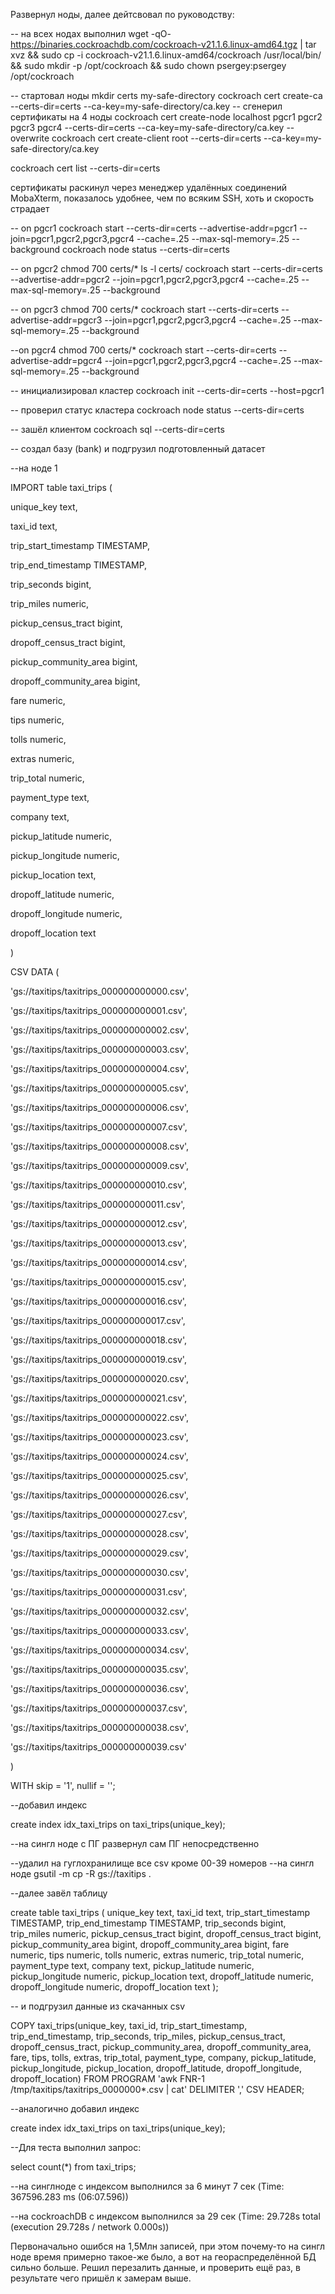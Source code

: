 Развернул ноды, далее дейтсвовал по руководству:

-- на всех нодах выполнил
wget -qO- https://binaries.cockroachdb.com/cockroach-v21.1.6.linux-amd64.tgz | tar  xvz && sudo cp -i cockroach-v21.1.6.linux-amd64/cockroach /usr/local/bin/ && sudo mkdir -p /opt/cockroach && sudo chown psergey:psergey /opt/cockroach

-- стартовал ноды
mkdir certs my-safe-directory
cockroach cert create-ca --certs-dir=certs --ca-key=my-safe-directory/ca.key
-- сгенерил сертификаты на 4 ноды
cockroach cert create-node localhost pgcr1 pgcr2 pgcr3 pgcr4 --certs-dir=certs --ca-key=my-safe-directory/ca.key --overwrite
cockroach cert create-client root --certs-dir=certs --ca-key=my-safe-directory/ca.key

cockroach cert list --certs-dir=certs

сертификаты раскинул через менеджер удалённых соединений MobaXterm, показалось удобнее, чем по всяким SSH, хоть и скорость страдает



-- on pgcr1
cockroach start --certs-dir=certs --advertise-addr=pgcr1 --join=pgcr1,pgcr2,pgcr3,pgcr4 --cache=.25 --max-sql-memory=.25 --background
cockroach node status --certs-dir=certs

-- on pgcr2 
chmod 700 certs/*
ls -l certs/
cockroach start --certs-dir=certs --advertise-addr=pgcr2 --join=pgcr1,pgcr2,pgcr3,pgcr4 --cache=.25 --max-sql-memory=.25 --background

-- on pgcr3 
chmod 700 certs/*
cockroach start --certs-dir=certs --advertise-addr=pgcr3 --join=pgcr1,pgcr2,pgcr3,pgcr4 --cache=.25 --max-sql-memory=.25 --background

--on pgcr4 
chmod 700 certs/*
cockroach start --certs-dir=certs --advertise-addr=pgcr4 --join=pgcr1,pgcr2,pgcr3,pgcr4 --cache=.25 --max-sql-memory=.25 --background

-- инициализировал кластер
cockroach init --certs-dir=certs --host=pgcr1

-- проверил статус кластера
cockroach node status --certs-dir=certs

-- зашёл клиентом
cockroach sql --certs-dir=certs

-- создал базу (bank) и подгрузил подготовленный датасет

--на ноде 1

IMPORT table taxi_trips (

unique_key text,

taxi_id text,

trip_start_timestamp TIMESTAMP,

trip_end_timestamp TIMESTAMP,

trip_seconds bigint,

trip_miles numeric,

pickup_census_tract bigint,

dropoff_census_tract bigint,

pickup_community_area bigint,

dropoff_community_area bigint,

fare numeric,

tips numeric,

tolls numeric,

extras numeric,

trip_total numeric,

payment_type text,

company text,

pickup_latitude numeric,

pickup_longitude numeric,

pickup_location text,

dropoff_latitude numeric,

dropoff_longitude numeric,

dropoff_location text

)

CSV DATA (

'gs://taxitips/taxitrips_000000000000.csv',

'gs://taxitips/taxitrips_000000000001.csv',

'gs://taxitips/taxitrips_000000000002.csv',

'gs://taxitips/taxitrips_000000000003.csv',

'gs://taxitips/taxitrips_000000000004.csv',

'gs://taxitips/taxitrips_000000000005.csv',

'gs://taxitips/taxitrips_000000000006.csv',

'gs://taxitips/taxitrips_000000000007.csv',

'gs://taxitips/taxitrips_000000000008.csv',

'gs://taxitips/taxitrips_000000000009.csv',

'gs://taxitips/taxitrips_000000000010.csv',

'gs://taxitips/taxitrips_000000000011.csv',

'gs://taxitips/taxitrips_000000000012.csv',

'gs://taxitips/taxitrips_000000000013.csv',

'gs://taxitips/taxitrips_000000000014.csv',

'gs://taxitips/taxitrips_000000000015.csv',

'gs://taxitips/taxitrips_000000000016.csv',

'gs://taxitips/taxitrips_000000000017.csv',

'gs://taxitips/taxitrips_000000000018.csv',

'gs://taxitips/taxitrips_000000000019.csv',

'gs://taxitips/taxitrips_000000000020.csv',

'gs://taxitips/taxitrips_000000000021.csv',

'gs://taxitips/taxitrips_000000000022.csv',

'gs://taxitips/taxitrips_000000000023.csv',

'gs://taxitips/taxitrips_000000000024.csv',

'gs://taxitips/taxitrips_000000000025.csv',

'gs://taxitips/taxitrips_000000000026.csv',

'gs://taxitips/taxitrips_000000000027.csv',

'gs://taxitips/taxitrips_000000000028.csv',

'gs://taxitips/taxitrips_000000000029.csv',

'gs://taxitips/taxitrips_000000000030.csv',

'gs://taxitips/taxitrips_000000000031.csv',

'gs://taxitips/taxitrips_000000000032.csv',

'gs://taxitips/taxitrips_000000000033.csv',

'gs://taxitips/taxitrips_000000000034.csv',

'gs://taxitips/taxitrips_000000000035.csv',

'gs://taxitips/taxitrips_000000000036.csv',

'gs://taxitips/taxitrips_000000000037.csv',

'gs://taxitips/taxitrips_000000000038.csv',

'gs://taxitips/taxitrips_000000000039.csv'

)

WITH skip = '1', nullif = '';

--добавил индекс

create index idx_taxi_trips on taxi_trips(unique_key);



--на сингл ноде с ПГ развернул сам ПГ непосредственно

--удалил на гуглохранилище все csv кроме 00-39 номеров
--на сингл ноде
gsutil -m cp -R gs://taxitips .

--далее завёл таблицу

create table taxi_trips (
unique_key text, 
taxi_id text, 
trip_start_timestamp TIMESTAMP, 
trip_end_timestamp TIMESTAMP, 
trip_seconds bigint, 
trip_miles numeric, 
pickup_census_tract bigint, 
dropoff_census_tract bigint, 
pickup_community_area bigint, 
dropoff_community_area bigint, 
fare numeric, 
tips numeric, 
tolls numeric, 
extras numeric, 
trip_total numeric, 
payment_type text, 
company text, 
pickup_latitude numeric, 
pickup_longitude numeric, 
pickup_location text, 
dropoff_latitude numeric, 
dropoff_longitude numeric, 
dropoff_location text
);



-- и подгрузил данные из скачанных csv

COPY taxi_trips(unique_key, 
taxi_id, 
trip_start_timestamp, 
trip_end_timestamp, 
trip_seconds, 
trip_miles, 
pickup_census_tract, 
dropoff_census_tract, 
pickup_community_area, 
dropoff_community_area, 
fare, 
tips, 
tolls, 
extras, 
trip_total, 
payment_type, 
company, 
pickup_latitude, 
pickup_longitude, 
pickup_location, 
dropoff_latitude, 
dropoff_longitude, 
dropoff_location)
FROM PROGRAM 'awk FNR-1 /tmp/taxitips/taxitrips_0000000*.csv | cat' DELIMITER ',' CSV HEADER;

--аналогично добавил индекс

create index idx_taxi_trips on taxi_trips(unique_key);

--Для теста выполнил запрос:

select count(*) from taxi_trips;

--на синглноде с индексом выполнился за 6 минут 7 сек (Time: 367596.283 ms (06:07.596))

--на cockroachDB с индексом выполнился за 29 сек (Time: 29.728s total (execution 29.728s / network 0.000s))

Первоначально ошибся на 1,5Млн записей, при этом почему-то на сингл ноде время примерно такое-же было, а вот на геораспределённой БД сильно больше. Решил перезалить данные, и проверить ещё раз, в результате чего пришёл к замерам выше.
